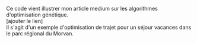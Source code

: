 Ce code vient illustrer mon article medium sur les algorithmes d'optimisation génétique.\
[ajouter le lien]\
Il s'agit d'un exemple d'optimisation de trajet pour un séjour vacances dans le parc régional du Morvan.
